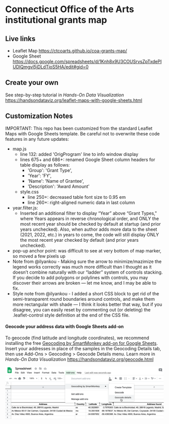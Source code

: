 # Connecticut Office of the Arts institutional grants map

## Live links
- Leaflet Map https://ctcoarts.github.io/coa-grants-map/
- Google Sheet https://docs.google.com/spreadsheets/d/1Knh8x9U3COUSrvsZpTxdePIUDlQmgvl5jDLdTioS5HA/edit#gid=0

## Create your own
See step-by-step tutorial in *Hands-On Data Visualization* https://handsondataviz.org/leaflet-maps-with-google-sheets.html

## Customization Notes
IMPORTANT: This repo has been customized from the standard Leaflet Maps with Google Sheets template. Be careful not to overwrite these code features in any future updates:
- map.js
  - line 132: added 'OrigProgram' line to info window display
  - lines 675+ and 686+: renamed Google Sheet column headers for table display as follows:
    -  'Group': 'Grant Type',
    - 'Year': 'FY',
    - 'Name': 'Name of Grantee',
    - 'Description': 'Award Amount'
  - style.css
    - line 250+: decreased table font size to 0.95 em
    - line 260+: right-aligned numeric data in last column
- year.filter.js:
  - Inserted an additional filter to display “Year” above “Grant Types," where Years appears in reverse chronological order, and ONLY the most recent year should be checked by default at startup (and prior years unchecked). Also, when author adds more data to the sheet (2021, 2022, etc.) in years to come, the code will still display ONLY the most recent year checked by default (and prior years unchecked).
- pop-up anchor point: was difficult to see at very bottom of map marker, so moved a few pixels up
- Note from @ilyankou - Making sure the arrow to minimize/mazimize the legend works correctly was much more difficult than I thought as it doesn’t combine naturally with our “ladder” system of controls stacking. If you decide to add polygons or polylines with controls, you may discover their arrows are broken — let me know, and I may be able to fix.
- Style note from @ilyankou - I added a short CSS block to get rid of the semi-transparent round boundaries around controls, and make them more rectangular with shade — I think it looks better that way, but if you disagree, you can easily reset by commenting out (or deleting) the .leaflet-control style definition at the end of the CSS file.

#### Geocode your address data with Google Sheets add-on
To geocode (find latitude and longitude coordinates), we recommend installing the free [Geocoding by SmartMonkey add-on for Google Sheets](https://gsuite.google.com/marketplace/app/geocoding_by_smartmonkey/1033231575312). Insert your addresses in place of the samples in the Geocoding Details tab, then use Add-Ons > Geocoding > Geocode Details menu. Learn more in *Hands-On Data Visualization* https://handsondataviz.org/geocode.html

![Geocoding](geocode.png)
